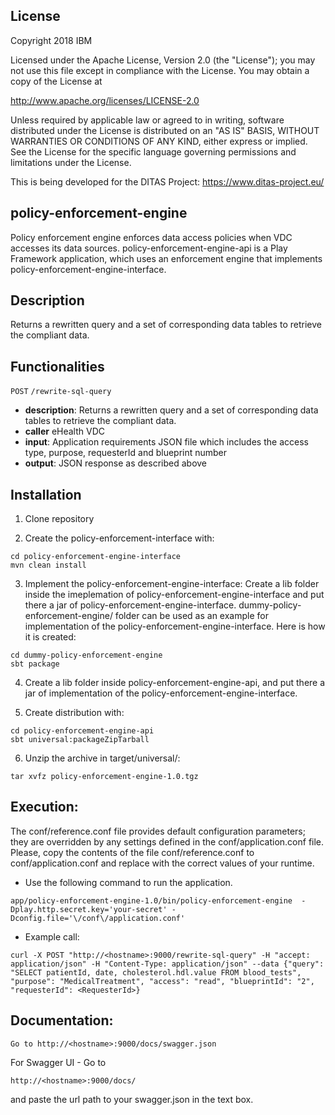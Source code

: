 ## License 
Copyright 2018 IBM

Licensed under the Apache License, Version 2.0 (the "License"); you may not
use this file except in compliance with the License. You may obtain a copy of
the License at

http://www.apache.org/licenses/LICENSE-2.0

Unless required by applicable law or agreed to in writing, software
distributed under the License is distributed on an "AS IS" BASIS, WITHOUT
WARRANTIES OR CONDITIONS OF ANY KIND, either express or implied. See the
License for the specific language governing permissions and limitations under
the License.

This is being developed for the DITAS Project: https://www.ditas-project.eu/

## policy-enforcement-engine

Policy enforcement engine enforces data access policies when VDC accesses its data sources. 
policy-enforcement-engine-api is a Play Framework application, which uses an enforcement engine that implements policy-enforcement-engine-interface.

## Description 

Returns a rewritten query and a set of corresponding data tables to retrieve the compliant data.

## Functionalities

`POST` `/rewrite-sql-query`

  * **description**: Returns a rewritten query and a set of corresponding data tables to
    retrieve the compliant data. 
  * **caller** eHealth VDC
  * **input**: Application requirements JSON file which includes the access type, purpose, requesterId and blueprint number
  * **output**: JSON response as described above

## Installation
1. Clone repository

2. Create the policy-enforcement-interface with:
```
cd policy-enforcement-engine-interface
mvn clean install
```

3. Implement the policy-enforcement-engine-interface: 
 Create a lib folder inside the imeplemation of policy-enforcement-engine-interface and put there a jar of policy-enforcement-engine-interface.
dummy-policy-enforcement-engine/ folder can be used as an example for implementation of the policy-enforcement-engine-interface. Here is how it is created:
```
cd dummy-policy-enforcement-engine
sbt package
```


4. Create a lib folder inside policy-enforcement-engine-api, and put there a jar of implementation of the policy-enforcement-engine-interface.

5. Create distribution with:
```
cd policy-enforcement-engine-api
sbt universal:packageZipTarball
```

6. Unzip the archive in target/universal/:
```
tar xvfz policy-enforcement-engine-1.0.tgz
```


## Execution:

The conf/reference.conf file provides default configuration parameters; they are overridden by any settings defined in the conf/application.conf file. Please, copy the contents of the file conf/reference.conf to conf/application.conf and replace with the correct values of your runtime.

* Use the following command to run the application.

```
app/policy-enforcement-engine-1.0/bin/policy-enforcement-engine  -Dplay.http.secret.key='your-secret' -Dconfig.file='\/conf\/application.conf'
```

* Example call:
```
curl -X POST "http://<hostname>:9000/rewrite-sql-query" -H "accept: application/json" -H "Content-Type: application/json" --data {"query": "SELECT patientId, date, cholesterol.hdl.value FROM blood_tests", "purpose": "MedicalTreatment", "access": "read", "blueprintId": "2", "requesterId": <RequesterId>}
```

## Documentation:
```
Go to http://<hostname>:9000/docs/swagger.json 
```

For Swagger UI - Go to 
```
http://<hostname>:9000/docs/ 
```
and paste the url path to your swagger.json in the text box.

